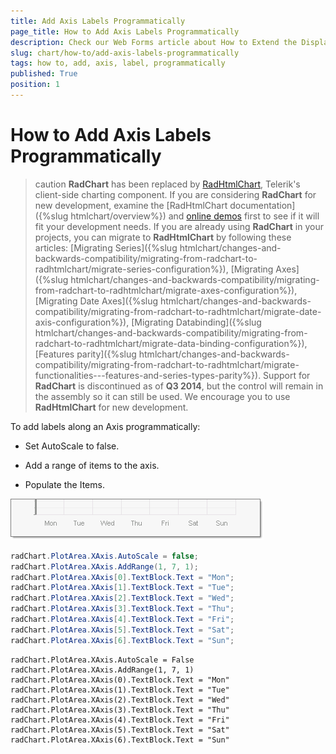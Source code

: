 ```yaml
---
title: Add Axis Labels Programmatically
page_title: How to Add Axis Labels Programmatically
description: Check our Web Forms article about How to Extend the Displayable Area for YAxis Data.
slug: chart/how-to/add-axis-labels-programmatically
tags: how to, add, axis, label, programmatically
published: True
position: 1
---
```


# How to Add Axis Labels Programmatically

>caution  **RadChart** has been replaced by [RadHtmlChart](https://www.telerik.com/products/aspnet-ajax/html-chart.aspx), Telerik's client-side charting component. If you are considering **RadChart** for new development, examine the [RadHtmlChart documentation]({%slug htmlchart/overview%}) and [online demos](https://demos.telerik.com/aspnet-ajax/htmlchart/examples/overview/defaultcs.aspx) first to see if it will fit your development needs. If you are already using **RadChart** in your projects, you can migrate to **RadHtmlChart** by following these articles: [Migrating Series]({%slug htmlchart/changes-and-backwards-compatibility/migrating-from-radchart-to-radhtmlchart/migrate-series-configuration%}), [Migrating Axes]({%slug htmlchart/changes-and-backwards-compatibility/migrating-from-radchart-to-radhtmlchart/migrate-axes-configuration%}), [Migrating Date Axes]({%slug htmlchart/changes-and-backwards-compatibility/migrating-from-radchart-to-radhtmlchart/migrate-date-axis-configuration%}), [Migrating Databinding]({%slug htmlchart/changes-and-backwards-compatibility/migrating-from-radchart-to-radhtmlchart/migrate-data-binding-configuration%}), [Features parity]({%slug htmlchart/changes-and-backwards-compatibility/migrating-from-radchart-to-radhtmlchart/migrate-functionalities---features-and-series-types-parity%}). Support for **RadChart** is discontinued as of **Q3 2014**, but the control will remain in the assembly so it can still be used. We encourage you to use **RadHtmlChart** for new development.

To add labels along an Axis programmatically:


* Set AutoScale to false.


* Add a range of items to the axis.


* Populate the Items.

![axis items added](images/radchart-howto004.png)


````C#
radChart.PlotArea.XAxis.AutoScale = false;
radChart.PlotArea.XAxis.AddRange(1, 7, 1); 
radChart.PlotArea.XAxis[0].TextBlock.Text = "Mon";
radChart.PlotArea.XAxis[1].TextBlock.Text = "Tue";
radChart.PlotArea.XAxis[2].TextBlock.Text = "Wed";
radChart.PlotArea.XAxis[3].TextBlock.Text = "Thu";
radChart.PlotArea.XAxis[4].TextBlock.Text = "Fri";
radChart.PlotArea.XAxis[5].TextBlock.Text = "Sat";
radChart.PlotArea.XAxis[6].TextBlock.Text = "Sun";
````
````VB
radChart.PlotArea.XAxis.AutoScale = False
radChart.PlotArea.XAxis.AddRange(1, 7, 1)
radChart.PlotArea.XAxis(0).TextBlock.Text = "Mon"
radChart.PlotArea.XAxis(1).TextBlock.Text = "Tue"
radChart.PlotArea.XAxis(2).TextBlock.Text = "Wed"
radChart.PlotArea.XAxis(3).TextBlock.Text = "Thu"
radChart.PlotArea.XAxis(4).TextBlock.Text = "Fri"
radChart.PlotArea.XAxis(5).TextBlock.Text = "Sat"
radChart.PlotArea.XAxis(6).TextBlock.Text = "Sun"
````

